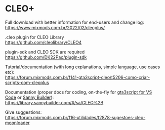 # CLEO+
Full download with better information for end-users and change log:  
https://www.mixmods.com.br/2022/02/cleoplus/

.cleo plugin for CLEO Library  
https://github.com/cleolibrary/CLEO4  

plugin-sdk and CLEO SDK are required  
https://github.com/DK22Pac/plugin-sdk

Tutorial/documentation (with long explanations, simple language, use cases etc):  
https://forum.mixmods.com.br/f141-gta3script-cleo/t5206-como-criar-scripts-com-cleoplus

Documentation (proper docs for coding, on-the-fly for [gta3script for VS Code](https://forum.mixmods.com.br/f141-gta3script-cleo/t26-indice-de-tutoriais-cleo-script-gta3script) or [Sanny Builder](https://sannybuilder.com/)):  
https://library.sannybuilder.com/#/sa/CLEO%2B

Give suggestions:  
https://forum.mixmods.com.br/f16-utilidades/t2878-sugestoes-cleo-moonloader
